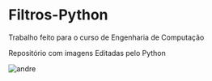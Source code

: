 # Filtros-Python
Trabalho feito para o curso de Engenharia de Computação

Repositório com imagens Editadas pelo Python

![andre](https://user-images.githubusercontent.com/51752613/60181272-3c3fab80-97f8-11e9-9498-77ec15f51a83.png)


